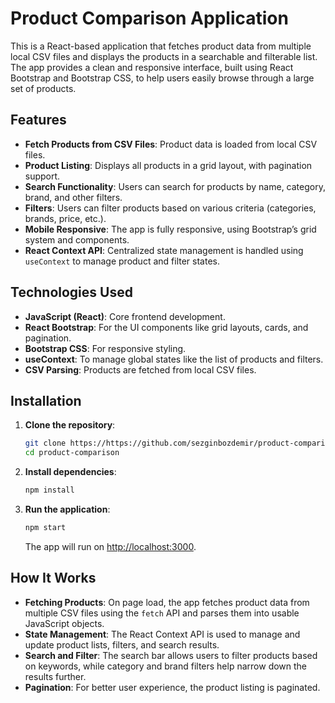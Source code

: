 # Product Comparison Application

This is a React-based application that fetches product data from multiple local CSV files and displays the products in a searchable and filterable list. The app provides a clean and responsive interface, built using React Bootstrap and Bootstrap CSS, to help users easily browse through a large set of products.

## Features

- **Fetch Products from CSV Files**: Product data is loaded from local CSV files.
- **Product Listing**: Displays all products in a grid layout, with pagination support.
- **Search Functionality**: Users can search for products by name, category, brand, and other filters.
- **Filters**: Users can filter products based on various criteria (categories, brands, price, etc.).
- **Mobile Responsive**: The app is fully responsive, using Bootstrap’s grid system and components.
- **React Context API**: Centralized state management is handled using `useContext` to manage product and filter states.

## Technologies Used

- **JavaScript (React)**: Core frontend development.
- **React Bootstrap**: For the UI components like grid layouts, cards, and pagination.
- **Bootstrap CSS**: For responsive styling.
- **useContext**: To manage global states like the list of products and filters.
- **CSV Parsing**: Products are fetched from local CSV files.

## Installation

1. **Clone the repository**:

   ```bash
   git clone https://https://github.com/sezginbozdemir/product-comparison
   cd product-comparison
   ```

2. **Install dependencies**:

   ```bash
   npm install
   ```

3. **Run the application**:

   ```bash
   npm start
   ```

   The app will run on [http://localhost:3000](http://localhost:3000).

## How It Works

- **Fetching Products**: On page load, the app fetches product data from multiple CSV files using the `fetch` API and parses them into usable JavaScript objects.
- **State Management**: The React Context API is used to manage and update product lists, filters, and search results.
- **Search and Filter**: The search bar allows users to filter products based on keywords, while category and brand filters help narrow down the results further.
- **Pagination**: For better user experience, the product listing is paginated.
